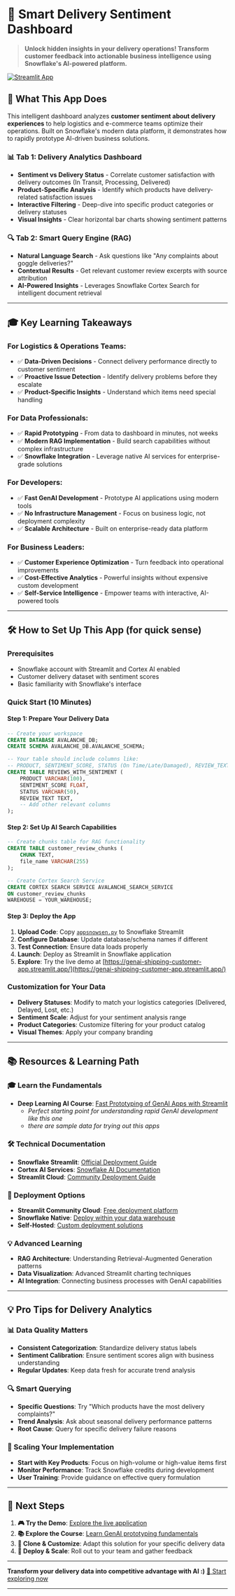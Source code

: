 # 🚚 Smart Delivery Sentiment Dashboard

> **Unlock hidden insights in your delivery operations! Transform customer feedback into actionable business intelligence using Snowflake's AI-powered platform.**

[![Streamlit App](https://static.streamlit.io/badges/streamlit_badge_black_white.svg)](https://genai-shipping-customer-app.streamlit.app/)

## 🎯 What This App Does

This intelligent dashboard analyzes **customer sentiment about delivery experiences** to help logistics and e-commerce teams optimize their operations. Built on Snowflake's modern data platform, it demonstrates how to rapidly prototype AI-driven business solutions.

### 📊 **Tab 1: Delivery Analytics Dashboard**
- **Sentiment vs Delivery Status** - Correlate customer satisfaction with delivery outcomes (In Transit, Processing, Delivered)
- **Product-Specific Analysis** - Identify which products have delivery-related satisfaction issues
- **Interactive Filtering** - Deep-dive into specific product categories or delivery statuses
- **Visual Insights** - Clear horizontal bar charts showing sentiment patterns

### 🔍 **Tab 2: Smart Query Engine (RAG)**
- **Natural Language Search** - Ask questions like "Any complaints about goggle deliveries?"
- **Contextual Results** - Get relevant customer review excerpts with source attribution
- **AI-Powered Insights** - Leverages Snowflake Cortex Search for intelligent document retrieval

---

## 🎓 Key Learning Takeaways

### **For Logistics & Operations Teams:**
- ✅ **Data-Driven Decisions** - Connect delivery performance directly to customer sentiment
- ✅ **Proactive Issue Detection** - Identify delivery problems before they escalate
- ✅ **Product-Specific Insights** - Understand which items need special handling

### **For Data Professionals:**
- ✅ **Rapid Prototyping** - From data to dashboard in minutes, not weeks
- ✅ **Modern RAG Implementation** - Build search capabilities without complex infrastructure
- ✅ **Snowflake Integration** - Leverage native AI services for enterprise-grade solutions

### **For Developers:**
- ✅ **Fast GenAI Development** - Prototype AI applications using modern tools
- ✅ **No Infrastructure Management** - Focus on business logic, not deployment complexity
- ✅ **Scalable Architecture** - Built on enterprise-ready data platform

### **For Business Leaders:**
- ✅ **Customer Experience Optimization** - Turn feedback into operational improvements
- ✅ **Cost-Effective Analytics** - Powerful insights without expensive custom development
- ✅ **Self-Service Intelligence** - Empower teams with interactive, AI-powered tools

---

## 🛠️ How to Set Up This App (for quick sense)

### **Prerequisites**
- Snowflake account with Streamlit and Cortex AI enabled
- Customer delivery dataset with sentiment scores
- Basic familiarity with Snowflake's interface

### **Quick Start (10 Minutes)**

#### **Step 1: Prepare Your Delivery Data**
```sql
-- Create your workspace
CREATE DATABASE AVALANCHE_DB;
CREATE SCHEMA AVALANCHE_DB.AVALANCHE_SCHEMA;

-- Your table should include columns like:
-- PRODUCT, SENTIMENT_SCORE, STATUS (On Time/Late/Damaged), REVIEW_TEXT
CREATE TABLE REVIEWS_WITH_SENTIMENT (
    PRODUCT VARCHAR(100),
    SENTIMENT_SCORE FLOAT,
    STATUS VARCHAR(50),
    REVIEW_TEXT TEXT,
    -- Add other relevant columns
);
```

#### **Step 2: Set Up AI Search Capabilities**
```sql
-- Create chunks table for RAG functionality
CREATE TABLE customer_review_chunks (
    CHUNK TEXT,
    file_name VARCHAR(255)
);

-- Create Cortex Search Service
CREATE CORTEX SEARCH SERVICE AVALANCHE_SEARCH_SERVICE
ON customer_review_chunks
WAREHOUSE = YOUR_WAREHOUSE;
```

#### **Step 3: Deploy the App**
1. **Upload Code**: Copy [`appsnowsen.py`](appsnowsen.py) to Snowflake Streamlit
2. **Configure Database**: Update database/schema names if different
3. **Test Connection**: Ensure data loads properly
4. **Launch**: Deploy as Streamlit in Snowflake application
5. **Explore**: Try the live demo at [https://genai-shipping-customer-app.streamlit.app/](https://genai-shipping-customer-app.streamlit.app/)

### **Customization for Your Data**
- **Delivery Statuses**: Modify to match your logistics categories (Delivered, Delayed, Lost, etc.)
- **Sentiment Scale**: Adjust for your sentiment analysis range
- **Product Categories**: Customize filtering for your product catalog
- **Visual Themes**: Apply your company branding

---

## 📚 Resources & Learning Path

### **🎓 Learn the Fundamentals**
- **Deep Learning AI Course**: [Fast Prototyping of GenAI Apps with Streamlit](https://learn.deeplearning.ai/courses/fast-prototyping-of-genai-apps-with-streamlit/lesson/jclt75/conversation-between-chanin-nantasenamat-and-andrew-ng)
  - *Perfect starting point for understanding rapid GenAI development like this one*
  - *there are sample data for trying out this apps*

### **🛠️ Technical Documentation**
- **Snowflake Streamlit**: [Official Deployment Guide](https://docs.snowflake.com/en/developer-guide/streamlit/about-streamlit)
- **Cortex AI Services**: [Snowflake AI Documentation](https://docs.snowflake.com/en/user-guide/snowflake-cortex/overview)
- **Streamlit Cloud**: [Community Deployment Guide](https://docs.streamlit.io/streamlit-community-cloud)

### **🚀 Deployment Options**
- **Streamlit Community Cloud**: [Free deployment platform](https://share.streamlit.io/)
- **Snowflake Native**: [Deploy within your data warehouse](https://docs.snowflake.com/en/developer-guide/streamlit/create-streamlit-app)
- **Self-Hosted**: [Custom deployment solutions](https://docs.streamlit.io/knowledge-base/deploy)

### **💡 Advanced Learning**
- **RAG Architecture**: Understanding Retrieval-Augmented Generation patterns
- **Data Visualization**: Advanced Streamlit charting techniques
- **AI Integration**: Connecting business processes with GenAI capabilities

---

## 💡 Pro Tips for Delivery Analytics

### **📊 Data Quality Matters**
- **Consistent Categorization**: Standardize delivery status labels
- **Sentiment Calibration**: Ensure sentiment scores align with business understanding
- **Regular Updates**: Keep data fresh for accurate trend analysis

### **🔍 Smart Querying**
- **Specific Questions**: Try "Which products have the most delivery complaints?"
- **Trend Analysis**: Ask about seasonal delivery performance patterns
- **Root Cause**: Query for specific delivery failure reasons

### **🚀 Scaling Your Implementation**
- **Start with Key Products**: Focus on high-volume or high-value items first
- **Monitor Performance**: Track Snowflake credits during development
- **User Training**: Provide guidance on effective query formulation

---

## 🌟 Next Steps

1. **🎮 Try the Demo**: [Explore the live application](https://genai-shipping-customer-app.streamlit.app/)
2. **📚 Explore the Course**: [Learn GenAI prototyping fundamentals](https://learn.deeplearning.ai/courses/fast-prototyping-of-genai-apps-with-streamlit/)
3. **🔧 Clone & Customize**: Adapt this solution for your specific delivery data
4. **🚀 Deploy & Scale**: Roll out to your team and gather feedback

---

**Transform your delivery data into competitive advantage with AI :)** 
[🚀 Start exploring now](https://genai-shipping-customer-app.streamlit.app/)

---
